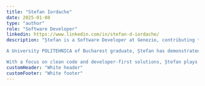 ```yaml
---
title: "Stefan Iordache"
date: 2025-01-08
type: "author"
role: "Software Developer"
linkedin: https://www.linkedin.com/in/stefan-d-iordache/
description: "Ștefan is a Software Developer at Genezio, contributing to the platform’s innovative solutions for simplifying app development and deployment. With a strong foundation in Go and TypeScript, Ștefan is passionate about creating efficient, scalable systems that empower developers worldwide.

A University POLITEHNICA of Bucharest graduate, Ștefan has demonstrated technical excellence through his academic achievements, including participation in the National Informatics Olympiad, and practical experience as a Co-Founder at CodeTruck.io. His dedication to continuous improvement extends to his involvement in student organizations, where he supported IT initiatives.

With a focus on clean code and developer-first solutions, Ștefan plays an integral role in driving Genezio’s mission to redefine the development experience."
customHeader: "White header"
customFooter: "White footer"
---
```

